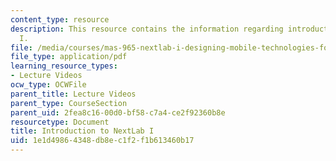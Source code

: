 ```yaml
---
content_type: resource
description: This resource contains the information regarding introduction to NextLab
  I.
file: /media/courses/mas-965-nextlab-i-designing-mobile-technologies-for-the-next-billion-users-fall-2008/1e1d49864348db8ec1f2f1b613460b17_MITMAS_965F08_Lec1_intro.pdf
file_type: application/pdf
learning_resource_types:
- Lecture Videos
ocw_type: OCWFile
parent_title: Lecture Videos
parent_type: CourseSection
parent_uid: 2fea8c16-00d0-bf58-c7a4-ce2f92360b8e
resourcetype: Document
title: Introduction to NextLab I
uid: 1e1d4986-4348-db8e-c1f2-f1b613460b17
---
```

